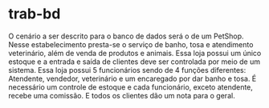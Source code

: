 # trab-bd

O cenário a ser descrito para o banco de dados será o de um PetShop.
Nesse estabelecimento presta-se o serviço de banho, tosa e atendimento veterinário, além de venda de produtos e animais.
Essa loja possui um único estoque e a entrada e saída de clientes deve ser controlada por meio de um sistema.
Essa loja possui 5 funcionários sendo de 4 funções diferentes: Atendente, vendedor, veterinário e um encaregado por dar banho e tosa.
É necessário um controle de estoque e cada funcionário, exceto atendente, recebe uma comissão. E todos os clientes dão um nota para o geral.
